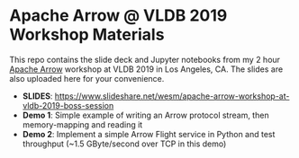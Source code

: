 # Apache Arrow @ VLDB 2019 Workshop Materials

This repo contains the slide deck and Jupyter notebooks from my 2 hour [Apache
Arrow][1] workshop at VLDB 2019 in Los Angeles, CA. The slides are also
uploaded here for your convenience.

* **SLIDES**: https://www.slideshare.net/wesm/apache-arrow-workshop-at-vldb-2019-boss-session
* **Demo 1**: Simple example of writing an Arrow protocol stream, then
  memory-mapping and reading it
* **Demo 2**: Implement a simple Arrow Flight service in Python and test
  throughput (~1.5 GByte/second over TCP in this demo)

[1]: https://arrow.apache.org